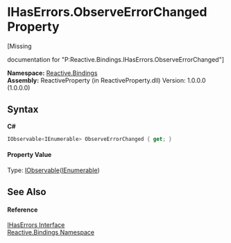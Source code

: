 # IHasErrors.ObserveErrorChanged Property 
 

\[Missing <summary> documentation for "P:Reactive.Bindings.IHasErrors.ObserveErrorChanged"\]

**Namespace:**&nbsp;<a href="c3971206-685a-088e-bb60-d89f59135b99">Reactive.Bindings</a><br />**Assembly:**&nbsp;ReactiveProperty (in ReactiveProperty.dll) Version: 1.0.0.0 (1.0.0.0)

## Syntax

**C#**<br />
``` C#
IObservable<IEnumerable> ObserveErrorChanged { get; }
```


#### Property Value
Type: <a href="http://msdn2.microsoft.com/en-us/library/dd990377" target="_blank">IObservable</a>(<a href="http://msdn2.microsoft.com/en-us/library/h1x9x1b1" target="_blank">IEnumerable</a>)

## See Also


#### Reference
<a href="3ab69968-bf58-94c5-95be-00bf98f80a58">IHasErrors Interface</a><br /><a href="c3971206-685a-088e-bb60-d89f59135b99">Reactive.Bindings Namespace</a><br />